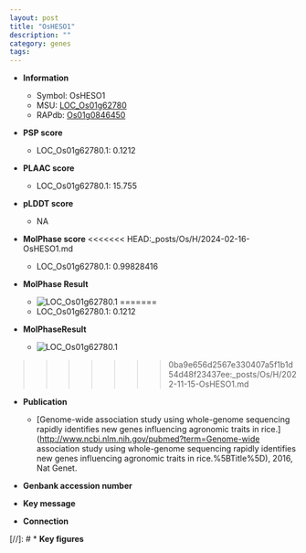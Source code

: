 ```yaml
---
layout: post
title: "OsHESO1"
description: ""
category: genes
tags: 
---
```


* **Information**  
    + Symbol: OsHESO1  
    + MSU: [LOC_Os01g62780](http://rice.plantbiology.msu.edu/cgi-bin/ORF_infopage.cgi?orf=LOC_Os01g62780)  
    + RAPdb: [Os01g0846450](http://rapdb.dna.affrc.go.jp/viewer/gbrowse_details/irgsp1?name=Os01g0846450)  

* **PSP score**  
    + LOC_Os01g62780.1: 0.1212 

* **PLAAC score**  
    + LOC_Os01g62780.1: 15.755 

* **pLDDT score**
    + NA


* **MolPhase score**
<<<<<<< HEAD:_posts/Os/H/2024-02-16-OsHESO1.md
    + LOC_Os01g62780.1: 0.99828416

* **MolPhase Result**
    + ![LOC_Os01g62780.1](https://304243504.github.io/Pictures/LOC_Os01g/LOC_Os01g62780.1.png)
=======
    + LOC_Os01g62780.1: 0.1212

* **MolPhaseResult**
    + ![LOC_Os01g62780.1](https://ricepsp.github.io/pictures/LOC_Os01g/LOC_Os01g62780.1.png)
>>>>>>> 0ba9e656d2567e330407a5f1b1d54d48f23437ee:_posts/Os/H/2022-11-15-OsHESO1.md

* **Publication**  
    + [Genome-wide association study using whole-genome sequencing rapidly identifies new genes influencing agronomic traits in rice.](http://www.ncbi.nlm.nih.gov/pubmed?term=Genome-wide association study using whole-genome sequencing rapidly identifies new genes influencing agronomic traits in rice.%5BTitle%5D), 2016, Nat Genet.

* **Genbank accession number**  

* **Key message**  

* **Connection**  

[//]: # * **Key figures**  


